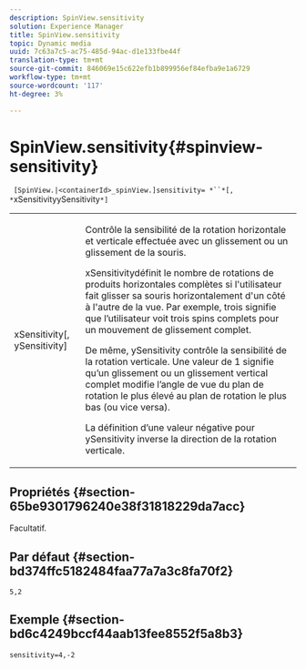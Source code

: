 ```yaml
---
description: SpinView.sensitivity
solution: Experience Manager
title: SpinView.sensitivity
topic: Dynamic media
uuid: 7c63a7c5-ac75-485d-94ac-d1e133fbe44f
translation-type: tm+mt
source-git-commit: 846069e15c622efb1b899956ef84efba9e1a6729
workflow-type: tm+mt
source-wordcount: '117'
ht-degree: 3%

---
```



# SpinView.sensitivity{#spinview-sensitivity}

` [SpinView.|<containerId>_spinView.]sensitivity= *``*[, *`xSensitivityySensitivity`*]`

<table id="table_18D47E7C6A2D4D68B94225CB621D5F7C"> 
 <tbody> 
  <tr> 
   <td colname="col1"> <p> <span class="codeph"><span class="varname"> xSensitivity</span>[,  <span class="varname"> ySensitivity</span>]</span> </p> </td> 
   <td colname="col2"> <p> Contrôle la sensibilité de la rotation horizontale et verticale effectuée avec un glissement ou un glissement de la souris. </p> <p> <span class="codeph"> </span> xSensitivitydéfinit le nombre de rotations de produits horizontales complètes si l'utilisateur fait glisser sa souris horizontalement d'un côté à l'autre de la vue. Par exemple, trois signifie que l’utilisateur voit trois spins complets pour un mouvement de glissement complet. </p> <p>De même, <span class="codeph"> ySensitivity</span> contrôle la sensibilité de la rotation verticale. Une valeur de 1 signifie qu’un glissement ou un glissement vertical complet modifie l’angle de vue du plan de rotation le plus élevé au plan de rotation le plus bas (ou vice versa). </p> <p>La définition d’une valeur négative pour <span class="codeph"> ySensitivity</span> inverse la direction de la rotation verticale. </p> </td> 
  </tr> 
 </tbody> 
</table>

## Propriétés {#section-65be9301796240e38f31818229da7acc}

Facultatif.

## Par défaut {#section-bd374ffc5182484faa77a7a3c8fa70f2}

`5,2`

## Exemple {#section-bd6c4249bccf44aab13fee8552f5a8b3}

`sensitivity=4,-2`
